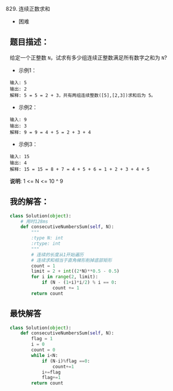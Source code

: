 829. 连续正数求和

- 困难

## 题目描述：
给定一个正整数 `N`，试求有多少组连续正整数满足所有数字之和为 `N`?

- 示例1：
```
输入: 5
输出: 2
解释: 5 = 5 = 2 + 3，共有两组连续整数([5],[2,3])求和后为 5。
```

- 示例2：
```
输入: 9
输出: 3
解释: 9 = 9 = 4 + 5 = 2 + 3 + 4
```

- 示例3：
```
输入: 15
输出: 4
解释: 15 = 15 = 8 + 7 = 4 + 5 + 6 = 1 + 2 + 3 + 4 + 5
```

**说明**: 1 <= N <= 10 ^ 9

## 我的解答：
``` python
class Solution(object):
    # 用时128ms
    def consecutiveNumbersSum(self, N):
        """
        :type N: int
        :rtype: int
        """
        # 连续的长度从1开始遍历
        # 连续求和相当于直角梯形削掉底部矩形
        count = 1
        limit = 2 + int((2*N)**0.5 - 0.5)
        for i in range(2, limit):
            if (N - (1+i)*i/2) % i == 0:
                count += 1
        return count
```

## 最快解答
```python
class Solution(object):
    def consecutiveNumbersSum(self, N):
        flag = 1
        i = 0
        count = 0
        while i<N:
            if (N-i)%flag ==0:
                count+=1
            i+=flag
            flag+=1        
        return count
```

